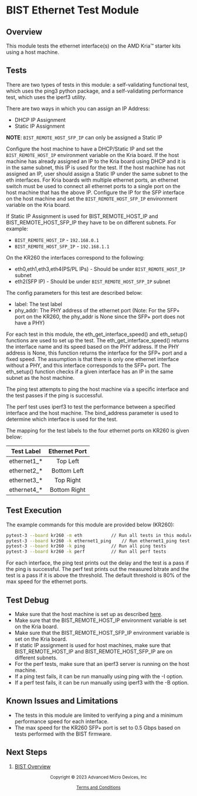 ﻿# BIST Ethernet Test Module

## Overview

This module tests the ethernet interface(s) on the AMD Kria&trade; starter kits using a
host machine.

## Tests

There are two types of tests in this module: a self-validating functional test,
which uses the ping3 python package, and a self-validating performance test,
which uses the iperf3 utility.

There are two ways in which you can assign an IP Address:
  * DHCP IP Assignment
  * Static IP Assignment

**NOTE**: `BIST_REMOTE_HOST_SFP_IP` can only be assigned a Static IP

Configure the host machine to have a DHCP/Static IP and set the `BIST_REMOTE_HOST_IP` 
environment variable on the Kria board. If the host machine has already assigned 
an IP to the Kria board using DHCP and it is in the same subnet, this IP is used 
for the test. If the host machine has not assigned an IP, user should assign a 
Static IP under the same subnet to the eth interfaces. For Kria boards with 
multiple ethernet  ports, an ethernet switch must be used to connect all ethernet 
ports to a single port on the host machine that has the above IP. Configure the 
IP for the SFP interface on the host machine and set the `BIST_REMOTE_HOST_SFP_IP` 
environment variable on the Kria board.

If Static IP Assignment is used for BIST_REMOTE_HOST_IP and 
BIST_REMOTE_HOST_SFP_IP they have to be on different subnets. For example:
* `BIST_REMOTE_HOST_IP` - `192.168.0.1`
* `BIST_REMOTE_HOST_SFP_IP` - `192.168.1.1`

On the KR260 the interfaces correspond to the following:
* eth0,eth1,eth3,eth4(PS/PL IPs) - Should be under `BIST_REMOTE_HOST_IP` subnet
* eth2(SFP IP) - Should be under `BIST_REMOTE_HOST_SFP_IP` subnet

The config parameters for this test are described below:

* label: The test label
* phy_addr: The PHY address of the ethernet port (Note: For the SFP+ port on
  the KR260, the phy_addr is None since the SFP+ port does not have a PHY)

For each test in this module, the eth_get_interface_speed() and eth_setup()
functions are used to set up the test. The eth_get_interface_speed() returns
the interface name and its speed based on the PHY address. If the PHY address
is None, this function returns the interface for the SFP+ port and a fixed
speed. The assumption is that there is only one ethernet interface without
a PHY, and this interface corresponds to the SFP+ port. The eth_setup()
function checks if a given interface has an IP in the same subnet as the host
machine. 

The ping test attempts to ping the host machine via a specific interface and
the test passes if the ping is successful.

The perf test uses iperf3 to test the performance between a specified interface
and the host machine. The bind_address parameter is used to determine which
interface is used for the test.

The mapping for the test labels to the four ethernet ports on KR260 is given
below:

| Test Label  | Ethernet Port |
| :---------: | :-----------: |
| ethernet1_* | Top Left      |
| ethernet2_* | Bottom Left   |
| ethernet3_* | Top Right     |
| ethernet4_* | Bottom Right  |

## Test Execution

The example commands for this module are provided below (KR260):

```bash
pytest-3 --board kr260 -m eth			// Run all tests in this module
pytest-3 --board kr260 -k ethernet1_ping	// Run ethernet1_ping test
pytest-3 --board kr260 -k ping			// Run all ping tests
pytest-3 --board kr260 -k perf			// Run all perf tests
```
For each interface, the ping test prints out the delay and the test is a
pass if the ping is successful. The perf test prints out the measured
bitrate and the test is a pass if it is above the threshold. The default
threshold is 80% of the max speed for the ethernet ports.

## Test Debug

* Make sure that the host machine is set up as described [here](../run).
* Make sure that the BIST_REMOTE_HOST_IP environment variable is set on the Kria
  board.
* Make sure that the BIST_REMOTE_HOST_SFP_IP environment variable is set on the Kria
  board.
* If static IP assignment is used for host machines, make sure that 
  BIST_REMOTE_HOST_IP and BIST_REMOTE_HOST_SFP_IP are on different subnets.
* For the perf tests, make sure that an iperf3 server is running on the host machine.
* If a ping test fails, it can be run manually using ping with the -I option.
* If a perf test fails, it can be run manually using iperf3 with the -B option.

## Known Issues and Limitations

* The tests in this module are limited to verifying a ping and a minimum
  performance speed for each interface.
* The max speed for the KR260 SFP+ port is set to 0.5 Gbps based on tests
  performed with the BIST firmware.

## Next Steps

1. [BIST Overview](../overview)


<p class="sphinxhide" align="center"><sub>Copyright © 2023 Advanced Micro Devices, Inc</sub></p>

<p class="sphinxhide" align="center"><sup><a href="https://www.amd.com/en/corporate/copyright">Terms and Conditions</a></sup></p>
